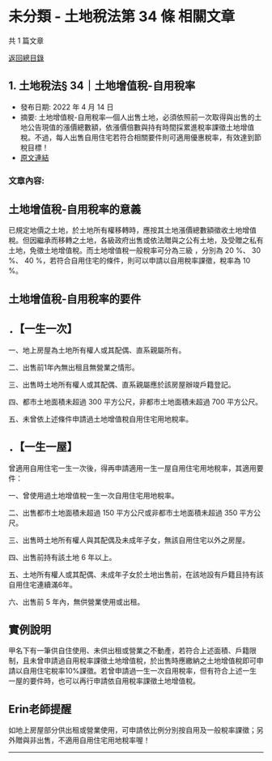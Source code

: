# 未分類 - 土地稅法第 34 條 相關文章

共 1 篇文章

[返回總目錄](00_總目錄.md)

## 1. 土地稅法§ 34｜土地增值稅-自用稅率

- 發布日期: 2022 年 4 月 14 日
- 摘要: 土地增值稅-自用稅率—個人出售土地，必須依照前一次取得與出售的土地公告現值的漲價總數額，依漲價倍數與持有時間採累進稅率課徵土地增值稅。不過，每人出售自用住宅若符合相關要件則可適用優惠稅率，有效達到節稅目標！
- [原文連結](https://www.jasper-realestate.com/%e5%9c%9f%e5%9c%b0%e5%a2%9e%e5%80%bc%e7%a8%85-%e8%87%aa%e7%94%a8%e7%a8%85%e7%8e%87/)

### 文章內容:

## 土地增值稅-自用稅率的意義

已規定地價之土地，於土地所有權移轉時，應按其土地漲價總數額徵收土地增值稅。但因繼承而移轉之土地，各級政府出售或依法贈與之公有土地，及受贈之私有土地，免徵土地增值稅。而土地增值稅一般稅率可分為三級 ，分別為 20 %、 30 %、 40 %，若符合自用住宅的條件，則可以申請以自用稅率課徵，稅率為 10 %。

## 土地增值稅-自用稅率的要件

## ．【一生一次】

一、地上房屋為土地所有權人或其配偶、直系親屬所有。

二、出售前1年內無出租且無營業之情形。

三、出售時土地所有權人或其配偶、直系親屬應於該房屋辦竣戶籍登記。

四、都市土地面積未超過 300 平方公尺，非都市土地面積未超過 700 平方公尺。

五、未曾依上述條件申請過土地增值稅自用住宅用地稅率。

## ．【一生一屋】

曾適用自用住宅一生一次後，得再申請適用一生一屋自用住宅用地稅率，其適用要件：

一、曾使用過土地增值稅一生一次自用住宅用地稅率。

二、出售都市土地面積未超過 150 平方公尺或非都市土地面積未超過 350 平方公尺。

三、出售時土地所有權人與其配偶及未成年子女，無該自用住宅以外之房屋。

四、出售前持有該土地 6 年以上。

五、土地所有權人或其配偶、未成年子女於土地出售前，在該地設有戶籍且持有該自用住宅連續滿6年。

六、出售前 5 年內，無供營業使用或出租。

## 實例說明

甲名下有一筆供自住使用、未供出租或營業之不動產，若符合上述面積、戶籍限制，且未曾申請過自用稅率課徵土地增值稅，於出售時應繳納之土地增值稅即可申請以自用住宅稅率10%課徵。若曾申請過一生一次自用稅率，但有符合上述一生一屋的要件時，也可以再行申請依自用稅率課徵土地增值稅。

## Erin老師提醒

如地上房屋部分供出租或營業使用，可申請依比例分別按自用及一般稅率課徵；另外贈與非出售，不適用自用住宅用地稅率喔！

---


